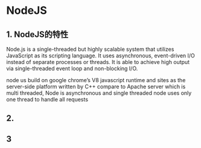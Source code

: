 # NodeJS

## 1. NodeJS的特性

Node.js is a single-threaded but highly scalable system that utilizes JavaScript as its scripting language. It uses asynchronous, event-driven I/O instead of separate processes or threads. It is able to achieve high output via single-threaded event loop and non-blocking I/O.  


node us build on google chrome’s V8 javascript runtime and sites as the server-side platform written by C++ compare to Apache server which is multi threaded, Node is asynchronous and single threaded node uses only one thread to handle all requests

## 2. 

## 3



